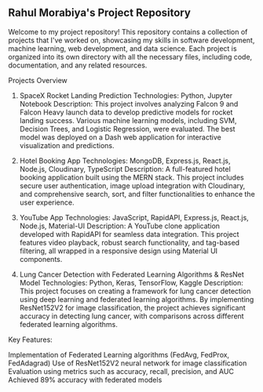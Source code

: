 ## Rahul Morabiya's Project Repository

Welcome to my project repository! This repository contains a collection of projects that I've worked on, showcasing my skills in software development, machine learning, web development, and data science. Each project is organized into its own directory with all the necessary files, including code, documentation, and any related resources.

Projects Overview
1. SpaceX Rocket Landing Prediction
Technologies: Python, Jupyter Notebook
Description:
This project involves analyzing Falcon 9 and Falcon Heavy launch data to develop predictive models for rocket landing success. Various machine learning models, including SVM, Decision Trees, and Logistic Regression, were evaluated. The best model was deployed on a Dash web application for interactive visualization and predictions.


2. Hotel Booking App
Technologies: MongoDB, Express.js, React.js, Node.js, Cloudinary, TypeScript
Description:
A full-featured hotel booking application built using the MERN stack. This project includes secure user authentication, image upload integration with Cloudinary, and comprehensive search, sort, and filter functionalities to enhance the user experience.


3. YouTube App
Technologies: JavaScript, RapidAPI, Express.js, React.js, Node.js, Material-UI
Description:
A YouTube clone application developed with RapidAPI for seamless data integration. This project features video playback, robust search functionality, and tag-based filtering, all wrapped in a responsive design using Material UI components.


4. Lung Cancer Detection with Federated Learning Algorithms & ResNet Model
Technologies: Python, Keras, TensorFlow, Kaggle
Description:
This project focuses on creating a framework for lung cancer detection using deep learning and federated learning algorithms. By implementing ResNet152V2 for image classification, the project achieves significant accuracy in detecting lung cancer, with comparisons across different federated learning algorithms.

Key Features:

Implementation of Federated Learning algorithms (FedAvg, FedProx, FedAdagrad)
Use of ResNet152V2 neural network for image classification
Evaluation using metrics such as accuracy, recall, precision, and AUC
Achieved 89% accuracy with federated models
